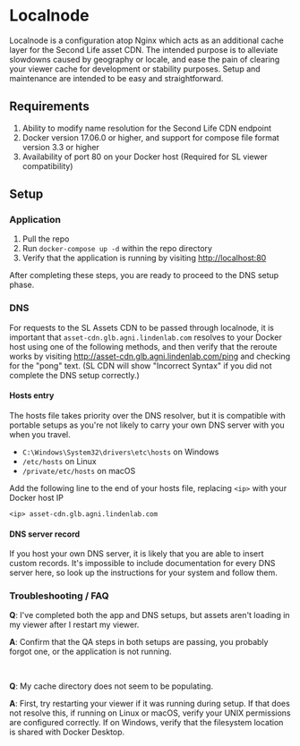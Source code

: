 # Localnode

Localnode is a configuration atop Nginx which acts as an additional cache layer for the Second Life asset CDN. The intended purpose is to alleviate slowdowns caused by geography or locale, and ease the pain of clearing your viewer cache for development or stability purposes. Setup and maintenance are intended to be easy and straightforward.

## Requirements

1. Ability to modify name resolution for the Second Life CDN endpoint
2. Docker version 17.06.0 or higher, and support for compose file format version 3.3 or higher
3. Availability of port 80 on your Docker host (Required for SL viewer compatibility)

## Setup

### Application

1. Pull the repo
2. Run `docker-compose up -d` within the repo directory
3. Verify that the application is running by visiting <http://localhost:80>

After completing these steps, you are ready to proceed to the DNS setup phase.

### DNS

For requests to the SL Assets CDN to be passed through localnode, it is important that `asset-cdn.glb.agni.lindenlab.com` resolves to your Docker host using one of the following methods, and then verify that the reroute works by visiting <http://asset-cdn.glb.agni.lindenlab.com/ping> and checking for the "pong" text. (SL CDN will show "Incorrect Syntax" if you did not complete the DNS setup correctly.)

#### Hosts entry

The hosts file takes priority over the DNS resolver, but it is compatible with portable setups as you're not likely to carry your own DNS server with you when you travel.

- `C:\Windows\System32\drivers\etc\hosts` on Windows
- `/etc/hosts` on Linux
- `/private/etc/hosts` on macOS

Add the following line to the end of your hosts file, replacing `<ip>` with your Docker host IP

`<ip> asset-cdn.glb.agni.lindenlab.com`

#### DNS server record

If you host your own DNS server, it is likely that you are able to insert custom records. It's impossible to include documentation for every DNS server here, so look up the instructions for your system and follow them.

### Troubleshooting / FAQ

**Q**: I've completed both the app and DNS setups, but assets aren't loading in my viewer after I restart my viewer.

**A**: Confirm that the QA steps in both setups are passing, you probably forgot one, or the application is not running.

&nbsp;

**Q**: My cache directory does not seem to be populating.

**A**: First, try restarting your viewer if it was running during setup. If that does not resolve this, if running on Linux or macOS, verify your UNIX permissions are configured correctly. If on Windows, verify that the filesystem location is shared with Docker Desktop.
